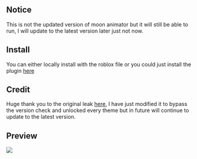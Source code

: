 ## Notice
This is not the updated version of moon animator but it will still be able to run, I will update to the latest version later just not now. 

## Install
You can either locally install with the roblox file or you could just install the plugin [here](https://create.roblox.com/store/asset/16121601431)

## Credit
Huge thank you to the original leak [here](https://create.roblox.com/store/asset/13220334080/Moon-Animator-Cracked%3Fkeyword=&pageNumber=&pagePosition=), I have just modified it to bypass the version check and unlocked every theme but in future will continue to update to the latest version.

## Preview
<img src="https://r2.e-z.host/2319035a-e3c7-432d-9413-f474d133b997/22hibqzo.png" />
